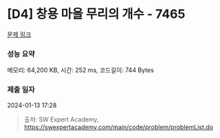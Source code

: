 # [D4] 창용 마을 무리의 개수 - 7465 

[문제 링크](https://swexpertacademy.com/main/code/problem/problemDetail.do?contestProbId=AWngfZVa9XwDFAQU) 

### 성능 요약

메모리: 64,200 KB, 시간: 252 ms, 코드길이: 744 Bytes

### 제출 일자

2024-01-13 17:28



> 출처: SW Expert Academy, https://swexpertacademy.com/main/code/problem/problemList.do